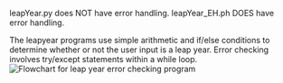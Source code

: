 leapYear.py does NOT have error handling.
leapYear_EH.ph DOES have error handling.

The leapyear programs use simple arithmetic and if/else conditions to determine whether or not the user input is a leap year.
Error checking involves try/except statements within a while loop.  
![Flowchart for leap year error checking program](https://i.gyazo.com/3e6ce8cb3afb32a4f66985d36fee50c5.png)
